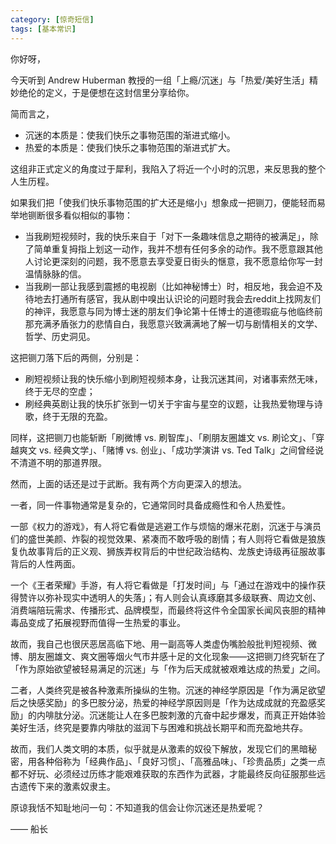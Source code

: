 ```yaml
---
category: [惊奇短信]
tags: [基本常识]
---
```



你好呀，

今天听到 Andrew Huberman 教授的一组「上瘾/沉迷」与「热爱/美好生活」精妙绝伦的定义，于是便想在这封信里分享给你。

简而言之，

- 沉迷的本质是：使我们快乐之事物范围的渐进式缩小。
- 热爱的本质是：使我们快乐之事物范围的渐进式扩大。

这组非正式定义的角度过于犀利，我陷入了将近一个小时的沉思，来反思我的整个人生历程。

如果我们把「使我们快乐事物范围的扩大还是缩小」想象成一把铡刀，便能轻而易举地铡断很多看似相似的事物：

- 当我刷短视频时，我的快乐来自于「对下一条趣味信息之期待的被满足」，除了简单重复拇指上划这一动作，我并不想有任何多余的动作。我不愿意跟其他人讨论更深刻的问题，我不愿意去享受夏日街头的惬意，我不愿意给你写一封温情脉脉的信。
- 当我刷一部让我感到震撼的电视剧（比如神秘博士）时，相反地，我会迫不及待地去打通所有感官，我从剧中嗅出认识论的问题时我会去reddit上找网友们的神评，我愿意与同为博士迷的朋友们争论第十任博士的道德瑕疵与他临终前那充满矛盾张力的悲情自白，我愿意兴致满满地了解一切与剧情相关的文学、哲学、历史洞见。

这把铡刀落下后的两侧，分别是：

- 刷短视频让我的快乐缩小到刷短视频本身，让我沉迷其间，对诸事索然无味，终于无尽的空虚；
- 刷经典英剧让我的快乐扩张到一切关于宇宙与星空的议题，让我热爱物理与诗歌，终于无限的充盈。

同样，这把铡刀也能斩断「刷微博 vs.  刷智库」、「刷朋友圈雄文 vs. 刷论文」、「穿越爽文 vs. 经典文学」、「赌博 vs. 创业」、「成功学演讲 vs. Ted Talk」之间曾经说不清道不明的那道界限。

然而，上面的话还是过于武断。我有两个方向更深入的想法。

一者，同一件事物通常是复杂的，它通常同时具备成瘾性和令人热爱性。

一部《权力的游戏》，有人将它看做是逃避工作与烦恼的爆米花剧，沉迷于与演员们的盛世美颜、炸裂的视觉效果、紧凑而不敢呼吸的剧情；有人则将它看做是狼族复仇故事背后的正义观、狮族弄权背后的中世纪政治结构、龙族史诗级再征服故事背后的人性两面。

一个《王者荣耀》手游，有人将它看做是「打发时间」与「通过在游戏中的操作获得赞许以弥补现实中透明人的失落」；有人则会认真琢磨其多级联赛、周边文创、消费端陪玩需求、传播形式、品牌模型，而最终将这件令全国家长闻风丧胆的精神毒品变成了拓展视野而值得一生热爱的事业。

故而，我自己也很厌恶居高临下地、用一副高等人类虚伪嘴脸般批判短视频、微博、朋友圈雄文、爽文圈等烟火气市井感十足的文化现象——这把铡刀终究斩在了「作为原始欲望被轻易满足的沉迷」与「作为后天成就被艰难达成的热爱」之间。

二者，人类终究是被各种激素所操纵的生物。沉迷的神经学原因是「作为满足欲望后之快感奖励」的多巴胺分泌，热爱的神经学原因则是「作为达成成就的充盈感奖励」的内啡肽分泌。沉迷能让人在多巴胺刺激的亢奋中起步爆发，而真正开始体验美好生活，终究是要靠内啡肽的滋润下与困难和挑战长期平和而充盈地共存。

故而，我们人类文明的本质，似乎就是从激素的奴役下解放，发现它们的黑暗秘密，用各种俗称为「经典作品」、「良好习惯」、「高雅品味」、「珍贵品质」之类一点都不好玩、必须经过历练才能艰难获取的东西作为武器，才能最终反向征服那些远古遗传下来的激素奴隶主。

原谅我恬不知耻地问一句：不知道我的信会让你沉迷还是热爱呢？

—— 船长